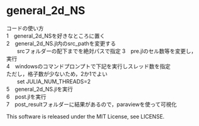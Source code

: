 # general_2d_NS
コードの使い方  
1　general_2d_NSを好きなところに置く  
2　general_2d_NS.jl内のsrc_pathを変更する  
　　srcフォルダーの配下までを絶対パスで指定
3　pre.jlのセル数等を変更し，実行  
4　windowsのコマンドプロンプトで下記を実行しスレッド数を指定  
  ただし，格子数が少ないため，2か1でよい  
　　set JULIA_NUM_THREADS=2  
5　general_2d_NS.jlを実行  
6　post.jlを実行  
7　post_resultフォルダーに結果があるので，paraviewを使って可視化  
  
This software is released under the MIT License, see LICENSE.
